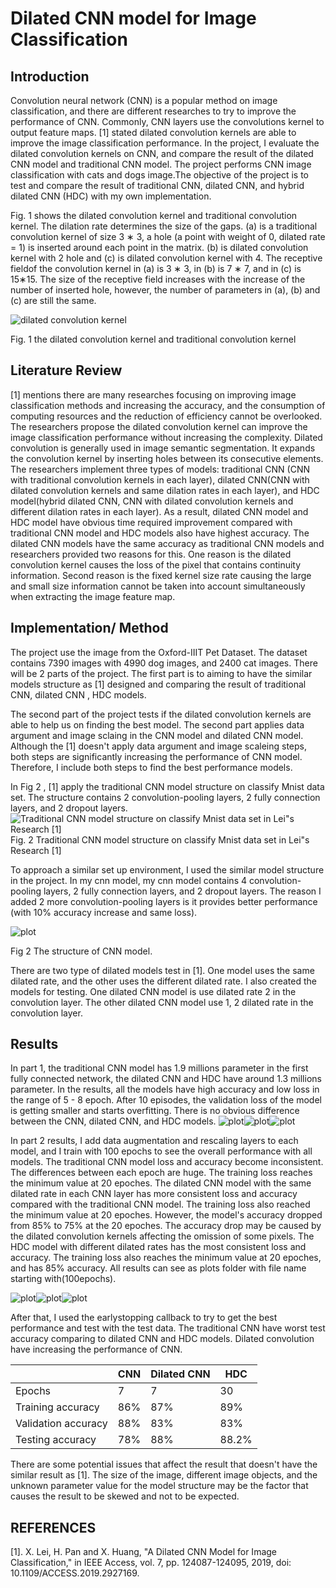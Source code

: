 # Dilated CNN model for Image Classification

## Introduction

Convolution neural network (CNN) is a popular method on image classification, and there are different researches to try to improve the performance of CNN. Commonly, CNN layers use the convolutions kernel to output feature maps. [1] stated dilated convolution kernels are able to improve the image classification performance. In the project, I evaluate the dilated convolution kernels on CNN, and compare the result of the dilated CNN model and traditional CNN model. The project performs CNN image classification with cats and dogs image.The objective of the project is to test and compare the result of traditional CNN, dilated CNN, and hybrid dilated CNN (HDC) with my own implementation.

Fig. 1 shows the dilated convolution kernel and traditional convolution kernel. The dilation rate determines the size of the gaps. (a) is a traditional convolution kernel of size 3 ∗ 3, a hole (a point with weight of 0, dilated rate = 1) is inserted around each point in the matrix. (b) is dilated convolution kernel with 2 hole and (c) is dilated convolution kernel with 4. The receptive fieldof the convolution kernel in (a) is 3 ∗ 3, in (b) is 7 ∗ 7, and in (c) is 15∗15. The size of the receptive field increases with the increase of the number of inserted hole, however, the number of parameters in (a), (b) and (c) are still the same.

![dilated convolution kernel](dilated_kernel.png)

Fig. 1 the dilated convolution kernel and traditional convolution kernel

## Literature Review

[1] mentions there are many researches focusing on improving image classification methods and increasing the accuracy, and the consumption of computing resources and the reduction of efficiency cannot be overlooked. The researchers propose the dilated convolution kernel can improve the image classification performance without increasing the complexity. Dilated convolution is generally used in image semantic segmentation. It expands the convolution kernel by inserting holes between its consecutive elements. The researchers implement three types of models: traditional CNN (CNN with traditional convolution kernels in each layer), dilated CNN(CNN with dilated convolution kernels and same dilation rates in each layer), and HDC model(hybrid dilated CNN, CNN with dilated convolution kernels and different dilation rates in each layer). As a result, dilated CNN model and HDC model have obvious time required improvement compared with traditional CNN model and HDC models also have highest accuracy. The dilated CNN models have the same accuracy as traditional CNN models and researchers provided two reasons for this. One reason is the dilated convolution kernel causes the loss of the pixel that contains continuity information. Second reason is the fixed kernel size rate causing the large and small size information cannot be taken into account simultaneously when extracting the image feature map.

## Implementation/ Method

The project use the image from the Oxford-IIIT Pet Dataset. The dataset contains 7390 images with 4990 dog images, and 2400 cat images. There will be 2 parts of the project. The first part is to aiming to have the similar models structure as [1] designed and comparing the result of traditional CNN, dilated CNN , HDC models.

The second part of the project tests if the dilated convolution kernels are able to help us on finding the best model. The second part applies data argument and image sclaing in the CNN model and dilated CNN model. Although the [1] doesn't apply data argument and image scaleing steps, both steps are significantly increasing the performance of CNN model. Therefore, I include both steps to find the best performance models.

In Fig 2 , [1] apply the traditional CNN model structure on classify Mnist data set. The structure contains 2 convolution-pooling layers, 2 fully connection layers, and 2 dropout layers.
![Traditional CNN model structure on classify Mnist data set in Lei"s Research [1]](image.png)
Fig. 2 Traditional CNN model structure on classify Mnist data set in Lei"s Research [1]

To approach a similar set up environment, I used the similar model structure in the project. In my cnn model, my cnn model contains 4 convolution-pooling layers, 2 fully connection layers, and 2 dropout layers. The reason I added 2 more convolution-pooling layers is it provides better performance (with 10% accuracy increase and same loss).

![plot](./model_structure.png)

Fig 2 The structure of CNN model.

There are two type of dilated models test in [1]. One model uses the same dilated rate, and the other uses the different dilated rate. I also created the models for testing. One dilated CNN model is use dilated rate 2 in the convolution layer. The other dilated CNN model use 1, 2 dilated rate in the convolution layer.

## Results

In part 1, the traditional CNN model has 1.9 millions parameter in the first fully connected network, the dilated CNN and HDC have around 1.3 millions parameter. In the results, all the models have high accuracy and low loss in the range of 5 - 8 epoch. After 10 episodes, the validation loss of the model is getting smaller and starts overfitting. There is no obvious difference between the CNN, dilated CNN, and HDC models.
![plot](./plots/CNN_acc.png)![plot](./plots/dilated_CNN_acc.png)![plot](./plots/HDC_acc.png)

In part 2 results, I add data augmentation and rescaling layers to each model, and I train with 100 epochs to see the overall performance with all models. The traditional CNN model loss and accuracy become inconsistent. The differences between each epoch are huge. The training loss reaches the minimum value at 20 epoches. The dilated CNN model with the same dilated rate in each CNN layer has more consistent loss and accuracy compared with the traditional CNN model. The training loss also reached the minimum value at 20 epoches. However, the model's accuracy dropped from 85% to 75% at the 20 epoches. The accuracy drop may be caused by the dilated convolution kernels affecting the omission of some pixels.
The HDC model with different dilated rates has the most consistent loss and accuracy. The training loss also reaches the minimum value at 20 epoches, and has 85% accuracy. All results can see as plots folder with file name starting with(100epochs).

![plot](./plots/100epochs_CNN_acc.png)![plot](./plots/100epochs_dilated_CNN_acc.png)![plot](./plots/100epochs_HDC_acc.png)

After that, I used the earlystopping callback to try to get the best performance and test with the test data. The traditional CNN have worst test accuracy comparing to dilated CNN and HDC models. Dilated convolution have increasing the performance of CNN.

|                     | CNN | Dilated CNN | HDC   |
| ------------------- | --- | ----------- | ----- |
| Epochs              | 7   | 7           | 30    |
| Training accuracy   | 86% | 87%         | 89%   |
| Validation accuracy | 88% | 83%         | 83%   |
| Testing accuracy    | 78% | 88%         | 88.2% |

There are some potential issues that affect the result that doesn't have the similar result as [1]. The size of the image, different image objects, and the unknown parameter value for the model structure may be the factor that causes the result to be skewed and not to be expected.

## REFERENCES

[1]. X. Lei, H. Pan and X. Huang, "A Dilated CNN Model for Image Classification," in IEEE Access, vol. 7, pp. 124087-124095, 2019, doi: 10.1109/ACCESS.2019.2927169.
